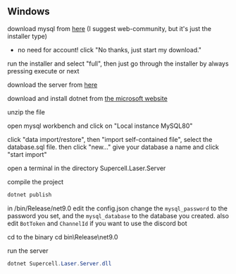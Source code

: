 ## Windows

download mysql from [here](https://dev.mysql.com/downloads/installer/) (I suggest web-community, but it's just the installer type)

- no need for account! click "No thanks, just start my download."

run the installer and select "full", then just go through the installer by always pressing execute or next

download the  server from [here](https://github.com/allbrawl/ProjectColette-public/archive/refs/heads/main.zip)

download and install dotnet from [the microsoft website](https://dotnet.microsoft.com/en-us/download/dotnet/9.0)

unzip the file

open mysql workbench and click on "Local instance MySQL80"

click "data import/restore", then "import self-contained file", select the database.sql file. then click  "new..." give your database a name and click "start import"

open a terminal in the directory Supercell.Laser.Server

compile the project
```powershell
dotnet publish
```

in /bin/Release/net9.0 edit the config.json change the `mysql_password` to the password you set, and the `mysql_database` to the database you created. also edit `BotToken` and `ChannelId` if you want to use the discord bot

cd to the binary
cd bin\Release\net9.0

run  the server
```powershell
dotnet Supercell.Laser.Server.dll
```
